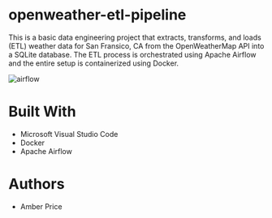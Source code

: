 # openweather-etl-pipeline
This is a basic data engineering project that extracts, transforms, and loads (ETL) weather data for San Fransico, CA from the OpenWeatherMap API into a SQLite database. The ETL process is orchestrated using Apache Airflow and the entire setup is containerized using Docker.

![airflow](https://i.ibb.co/hXxkc1n/Screenshot-2024-10-27-at-3-27-58-PM.png)

# Built With
* Microsoft Visual Studio Code
* Docker
* Apache Airflow
# Authors
* Amber Price
